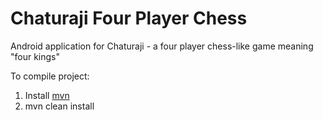 Chaturaji Four Player Chess
===========================

Android application for Chaturaji - a four player chess-like game meaning "four kings"

To compile project:
 1. Install [mvn](http://maven.apache.org/)
 2. mvn clean install
